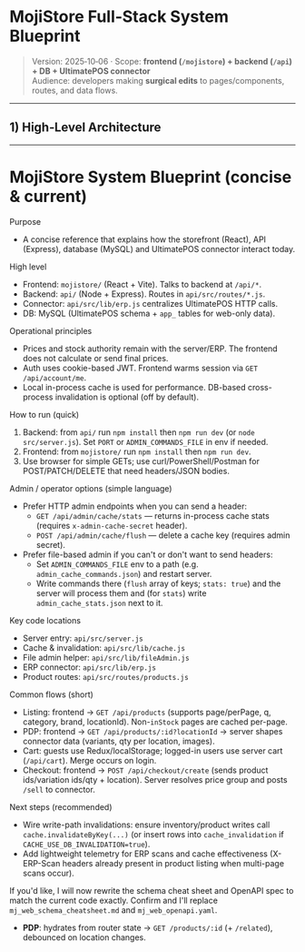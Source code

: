 
# MojiStore Full‑Stack System Blueprint

> Version: 2025‑10‑06 · Scope: **frontend (`/mojistore`) + backend (`/api`) + DB + UltimatePOS connector**  
> Audience: developers making **surgical edits** to pages/components, routes, and data flows.

---

## 1) High‑Level Architecture

---
# MojiStore System Blueprint (concise & current)

Purpose
- A concise reference that explains how the storefront (React), API (Express), database (MySQL) and UltimatePOS connector interact today.

High level
- Frontend: `mojistore/` (React + Vite). Talks to backend at `/api/*`.
- Backend: `api/` (Node + Express). Routes in `api/src/routes/*.js`.
- Connector: `api/src/lib/erp.js` centralizes UltimatePOS HTTP calls.
- DB: MySQL (UltimatePOS schema + `app_` tables for web-only data).

Operational principles
- Prices and stock authority remain with the server/ERP. The frontend does not calculate or send final prices.
- Auth uses cookie-based JWT. Frontend warms session via `GET /api/account/me`.
- Local in-process cache is used for performance. DB-based cross-process invalidation is optional (off by default).

How to run (quick)
1) Backend: from `api/` run `npm install` then `npm run dev` (or `node src/server.js`). Set `PORT` or `ADMIN_COMMANDS_FILE` in env if needed.
2) Frontend: from `mojistore/` run `npm install` then `npm run dev`.
3) Use browser for simple GETs; use curl/PowerShell/Postman for POST/PATCH/DELETE that need headers/JSON bodies.

Admin / operator options (simple language)
- Prefer HTTP admin endpoints when you can send a header:
  - `GET /api/admin/cache/stats` — returns in-process cache stats (requires `x-admin-cache-secret` header).
  - `POST /api/admin/cache/flush` — delete a cache key (requires admin secret).
- Prefer file-based admin if you can't or don't want to send headers:
  - Set `ADMIN_COMMANDS_FILE` env to a path (e.g. `admin_cache_commands.json`) and restart server.
  - Write commands there (`flush` array of keys; `stats: true`) and the server will process them and (for `stats`) write `admin_cache_stats.json` next to it.

Key code locations
- Server entry: `api/src/server.js`
- Cache & invalidation: `api/src/lib/cache.js`
- File admin helper: `api/src/lib/fileAdmin.js`
- ERP connector: `api/src/lib/erp.js`
- Product routes: `api/src/routes/products.js`

Common flows (short)
- Listing: frontend → `GET /api/products` (supports page/perPage, q, category, brand, locationId). Non-`inStock` pages are cached per-page.
- PDP: frontend → `GET /api/products/:id?locationId` → server shapes connector data (variants, qty per location, images).
- Cart: guests use Redux/localStorage; logged-in users use server cart (`/api/cart`). Merge occurs on login.
- Checkout: frontend → `POST /api/checkout/create` (sends product ids/variation ids/qty + location). Server resolves price group and posts `/sell` to connector.

Next steps (recommended)
- Wire write-path invalidations: ensure inventory/product writes call `cache.invalidateByKey(...)` (or insert rows into `cache_invalidation` if `CACHE_USE_DB_INVALIDATION=true`).
- Add lightweight telemetry for ERP scans and cache effectiveness (X-ERP-Scan headers already present in product listing when multi-page scans occur).

If you'd like, I will now rewrite the schema cheat sheet and OpenAPI spec to match the current code exactly. Confirm and I'll replace `mj_web_schema_cheatsheet.md` and `mj_web_openapi.yaml`.
- **PDP**: hydrates from router state → `GET /products/:id` (+ `/related`), debounced on location changes.
